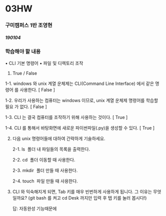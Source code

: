 # 03HW

### 구미캠퍼스 1반 조영현

##### 190104



### 학습해야 할 내용

• CLI 기본 명령어 
• 파일 및 디렉토리 조작



1. True / False

1-1. windows 와 unix 계열 운체제는 CLI(Command Line Interface) 에서 같은 명령어 를 사용한다. [ False ]

1-2. 우리가 사용하는 컴퓨터는 windows 이므로, unix 계열 운체제 명령어를 학습할 필요 가 없다. [ False ]

1-3. CLI 는 결국 컴퓨터를 조작하기 위해 사용하는 것이다. [ True ]

1-4. CLI 를 통해서 바탕화면에 새로운 파이썬파일(.py)을 생성할 수 있다. [ True ]



2. 다음 unix 명령어들에 대하여 간략하게 기술하세요.

   2-1. ls
   ​    폴더 내 파일들의 목록을 출력한다.

   2-2. cd
   ​    폴더 이동할 때 사용한다.

   2-3. mkdir
   ​    폴더 만들 때 사용한다.

   2-4. touch
   ​    파일 만들 때 사용한다.



3. CLI 와 익숙해지게 되면, Tab 키를 매우 빈번하게 사용하게 됩니다. 그 이유는 무엇일까요? (git bash 를 켜고 cd Desk 까지만 입력 후 탭 키를 눌러 봅시다!)

   답: 자동완성 기능때문에